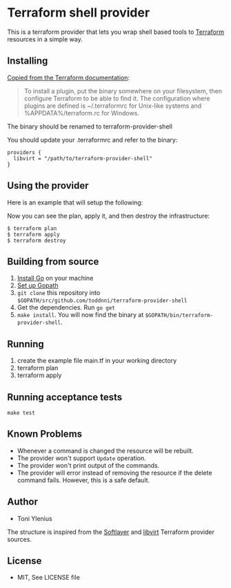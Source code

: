 # Terraform shell provider

This is a terraform provider that lets you wrap shell based tools to 
[Terraform](https://terraform.io/) resources in a simple way.

## Installing

[Copied from the Terraform documentation](https://www.terraform.io/docs/plugins/basics.html):
> To install a plugin, put the binary somewhere on your filesystem, then configure Terraform to be able to find it. The configuration where plugins are defined is ~/.terraformrc for Unix-like systems and %APPDATA%/terraform.rc for Windows.

The binary should be renamed to terraform-provider-shell

You should update your .terraformrc and refer to the binary:

```hcl
providers {
  libvirt = "/path/to/terraform-provider-shell"
}
```

## Using the provider

Here is an example that will setup the following:


Now you can see the plan, apply it, and then destroy the infrastructure:

```console
$ terraform plan
$ terraform apply
$ terraform destroy
```

## Building from source

1.  [Install Go](https://golang.org/doc/install) on your machine
2.  [Set up Gopath](https://golang.org/doc/code.html)
3.  `git clone` this repository into `$GOPATH/src/github.com/toddnni/terraform-provider-shell`
4.  Get the dependencies. Run `go get`
6.  `make install`. You will now find the
    binary at `$GOPATH/bin/terraform-provider-shell`.

## Running

1.  create the example file main.tf in your working directory
2.  terraform plan
3.  terraform apply

## Running acceptance tests

```console
make test
```

## Known Problems

* Whenever a command is changed the resource will be rebuilt.
* The provider won't support `Update` operation.
* The provider won't print output of the commands.
* The provider will error instead of removing the resource if the delete command fails. However, this is a safe default.

## Author

* Toni Ylenius

The structure is inspired from the [Softlayer](https://github.com/finn-no/terraform-provider-softlayer) and [libvirt](https://github.com/dmacvicar/terraform-provider-libvirt) Terraform provider sources.

## License

* MIT, See LICENSE file
